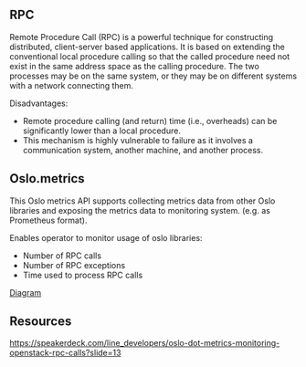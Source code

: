 ## RPC 

Remote Procedure Call (RPC) is a powerful technique for constructing distributed, client-server based applications. It is based on extending the conventional local procedure calling so that the called procedure need not exist in the same address space as the calling procedure. The two processes may be on the same system, or they may be on different systems with a network connecting them. 

Disadvantages: 
- Remote procedure calling (and return) time (i.e., overheads) can be significantly lower than a local procedure.
- This mechanism is highly vulnerable to failure as it involves a communication system, another machine, and another process.

## Oslo.metrics

This Oslo metrics API supports collecting metrics data from other Oslo libraries and exposing the metrics data to monitoring system. (e.g. as Prometheus format). 

Enables operator to monitor usage of oslo libraries: 
- Number of RPC calls 
- Number of RPC exceptions 
- Time used to process RPC calls 

[Diagram](https://github.com/thanh474/internship-2020/blob/master/ThanhBC/Openstack/osloMetrics/osloimg/oslo-2.png)

## Resources
https://speakerdeck.com/line_developers/oslo-dot-metrics-monitoring-openstack-rpc-calls?slide=13
 